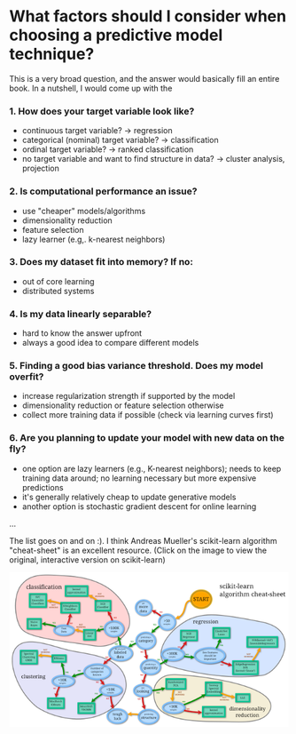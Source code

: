 # What factors should I consider when choosing a predictive model technique?

This is a very broad question, and the answer would basically fill an entire book. In a nutshell, I would come up with the

### 1. How does your target variable look like?

- continuous target variable? -> regression
- categorical (nominal) target variable? -> classification
- ordinal target variable? -> ranked classification
- no target variable and want to find structure in data? -> cluster analysis, projection

### 2. Is computational performance an issue?

- use "cheaper" models/algorithms
- dimensionality reduction
- feature selection
- lazy learner (e.g,. k-nearest neighbors)

### 3. Does my dataset fit into memory? If no:

- out of core learning
- distributed systems

### 4. Is my data linearly separable?

- hard to know the answer upfront
- always a good idea to compare different models

### 5. Finding a good bias variance threshold. Does my model overfit?

- increase regularization strength if supported by the model
- dimensionality reduction or feature selection otherwise
- collect more training data if possible (check via learning curves first)

### 6. Are you planning to update your model with new data on the fly?

- one option are lazy learners (e.g., K-nearest neighbors); needs to keep training data around; no learning necessary but more expensive predictions
- it's generally relatively cheap to update generative models
- another option is stochastic gradient descent for online learning

...

The list goes on and on :). I think Andreas Mueller's scikit-learn algorithm "cheat-sheet" is an excellent resource. (Click on the image to view the original, interactive version on scikit-learn)

![](./choosing-technique/scikit-cheatsheet.png)
